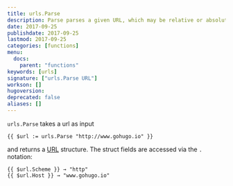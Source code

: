 ```yaml
---
title: urls.Parse
description: Parse parses a given URL, which may be relative or absolute, into a URL structure.
date: 2017-09-25
publishdate: 2017-09-25
lastmod: 2017-09-25
categories: [functions]
menu:
  docs:
    parent: "functions"
keywords: [urls]
signature: ["urls.Parse URL"]
workson: []
hugoversion:
deprecated: false
aliases: []
---
```


`urls.Parse` takes a url as input


```go-html-template
{{ $url := urls.Parse "http://www.gohugo.io" }}
```

and returns a [URL](https://godoc.org/net/url#URL) structure. The struct fields are accessed via the `.` notation:

```go-html-template
{{ $url.Scheme }} → "http"
{{ $url.Host }} → "www.gohugo.io"
```
